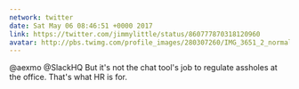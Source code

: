```yaml
---
network: twitter
date: Sat May 06 08:46:51 +0000 2017
link: https://twitter.com/jimmylittle/status/860777870318120960
avatar: http://pbs.twimg.com/profile_images/280307260/IMG_3651_2_normal.jpg
---
```


@aexmo @SlackHQ But it's not the chat tool's job to regulate assholes at the office. That's what HR is for.
